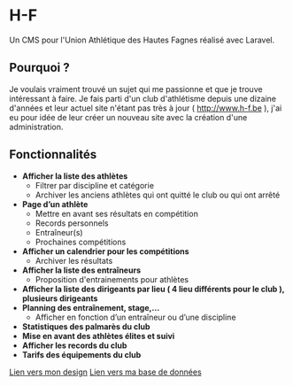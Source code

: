 # H-F
Un CMS pour l'Union Athlétique des Hautes Fagnes réalisé avec Laravel.

## Pourquoi ?
Je voulais vraiment trouvé un sujet qui me passionne et que je trouve intéressant à faire. Je fais parti d'un club d'athlétisme 
depuis une dizaine d'années et leur actuel site n'étant pas très à jour ( http://www.h-f.be ), j'ai eu pour idée de leur créer
un nouveau site avec la création d'une administration.

## Fonctionnalités

* __Afficher la liste des athlètes__
   * Filtrer par discipline et catégorie
   * Archiver les anciens athlètes qui ont quitté le club ou qui ont arrêté
* __Page d’un athlète__
   * Mettre en avant ses  résultats en compétition
   * Records personnels
   * Entraîneur(s)
   * Prochaines compétitions
* __Afficher un calendrier pour les compétitions__
   * Archiver les résultats
* __Afficher la liste des entraîneurs__
  * Proposition d'entrainements pour athlètes
* __Afficher la liste des dirigeants par lieu ( 4 lieu différents pour le club ), plusieurs dirigeants__
* __Planning des entraînement, stage,…__
  * Afficher en fonction d’un entraîneur ou d’une discipline
* __Statistiques des palmarès du club__
* __Mise en avant des athlètes élites et suivi__
* __Afficher les records du club__
* __Tarifs des équipements du club__

[Lien vers mon design](https://xd.adobe.com/view/6083379b-4106-4540-6189-617cb68d6b9a-16b2/?fullscreen)
[Lien vers ma base de données](http://www.laravelsd.com/share/d6w7QY)